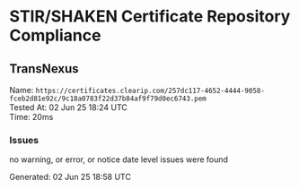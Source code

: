 # STIR/SHAKEN Certificate Repository Compliance

## TransNexus

Name: `https://certificates.clearip.com/257dc117-4652-4444-9058-fceb2d81e92c/9c18a0783f22d37b84af9f79d0ec6743.pem`\
Tested At: 02 Jun 25 18:24 UTC\
Time: 20ms

### Issues

no warning, or error, or notice date level issues were found

Generated: 02 Jun 25 18:58 UTC